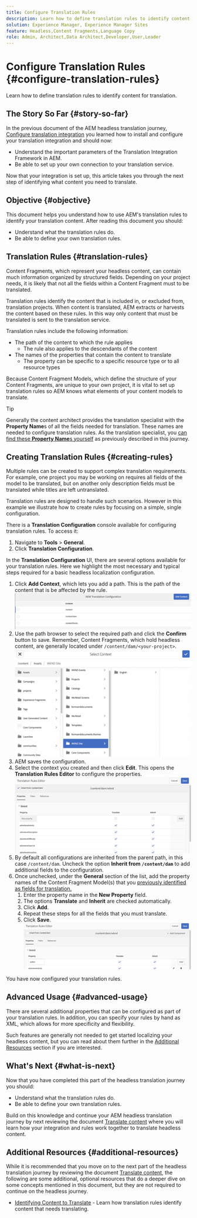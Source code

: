 ```yaml
---
title: Configure Translation Rules
description: Learn how to define translation rules to identify content for translation.
solution: Experience Manager, Experience Manager Sites
feature: Headless,Content Fragments,Language Copy
role: Admin, Architect,Data Architect,Developer,User,Leader
---
```

# Configure Translation Rules {#configure-translation-rules}

Learn how to define translation rules to identify content for translation.

## The Story So Far {#story-so-far}

In the previous document of the AEM headless translation journey, [Configure translation integration](configure-connector.md) you learned how to install and configure your translation integration and should now:

* Understand the important parameters of the Translation Integration Framework in AEM.
* Be able to set up your own connection to your translation service.

Now that your integration is set up, this article takes you through the next step of identifying what content you need to translate.

## Objective {#objective}

This document helps you understand how to use AEM's translation rules to identify your translation content. After reading this document you should:

* Understand what the translation rules do.
* Be able to define your own translation rules.

## Translation Rules {#translation-rules}

Content Fragments, which represent your headless content, can contain much information organized by structured fields. Depending on your project needs, it is likely that not all the fields within a Content Fragment must to be translated.

Translation rules identify the content that is included in, or excluded from, translation projects. When content is translated, AEM extracts or harvests the content based on these rules. In this way only content that must be translated is sent to the translation service.

Translation rules include the following information:

* The path of the content to which the rule applies
  * The rule also applies to the descendants of the content
* The names of the properties that contain the content to translate
  * The property can be specific to a specific resource type or to all resource types

Because Content Fragment Models, which define the structure of your Content Fragments, are unique to your own project, it is vital to set up translation rules so AEM knows what elements of your content models to translate.

>[!TIP]
>
>Generally the content architect provides the translation specialist with the **Property Name**s of all the fields needed for translation. These names are needed to configure translation rules. As the translation specialist, you [can find these **Property Name**s yourself](getting-started.md#content-models) as previously described in this journey.

## Creating Translation Rules {#creating-rules}

Multiple rules can be created to support complex translation requirements. For example, one project you may be working on requires all fields of the model to be translated, but on another only description fields must be translated while titles are left untranslated.

Translation rules are designed to handle such scenarios. However in this example we illustrate how to create rules by focusing on a simple, single configuration.

There is a **Translation Configuration** console available for configuring translation rules. To access it:

1. Navigate to **Tools** > **General**.
1. Click **Translation Configuration**.

In the **Translation Configuration** UI, there are several options available for your translation rules. Here we highlight the most necessary and typical steps required for a basic headless localization configuration.

1. Click **Add Context**, which lets you add a path. This is the path of the content that is be affected by the rule.
![Add context](assets/add-translation-context.png)
1. Use the path browser to select the required path and click the **Confirm** button to save. Remember, Content Fragments, which hold headless content, are generally located under `/content/dam/<your-project>`.
![Select the path](assets/select-context.png)
1. AEM saves the configuration.
1. Select the context you created and then click **Edit**. This opens the **Translation Rules Editor** to configure the properties.
![Translation rules editor](assets/translation-rules-editor.png)
1. By default all configurations are inherited from the parent path, in this case `/content/dam`. Uncheck the option **Inherit from `/content/dam`** to add additional fields to the configuration.
1. Once unchecked, under the **General** section of the list, add the property names of the Content Fragment Model(s) that you [previously identified as fields for translation.](getting-started.md#content-models)
   1. Enter the property name in the **New Property** field.
   1. The options **Translate** and **Inherit** are checked automatically.
   1. Click **Add**.
   1. Repeat these steps for all the fields that you must translate.
   1. Click **Save**.
![Add property](assets/add-property.png)

You have now configured your translation rules.

## Advanced Usage {#advanced-usage}

There are several additional properties that can be configured as part of your translation rules. In addition, you can specify your rules by hand as XML, which allows for more specificity and flexibility.

Such features are generally not needed to get started localizing your headless content, but you can read about them further in the [Additional Resources](#additional-resources) section if you are interested.

## What's Next {#what-is-next}

Now that you have completed this part of the headless translation journey you should:

* Understand what the translation rules do.
* Be able to define your own translation rules.

Build on this knowledge and continue your AEM headless translation journey by next reviewing the document [Translate content](translate-content.md) where you will learn how your integration and rules work together to translate headless content.

## Additional Resources {#additional-resources}

While it is recommended that you move on to the next part of the headless translation journey by reviewing the document [Translate content](translate-content.md), the following are some additional, optional resources that do a deeper dive on some concepts mentioned in this document, but they are not required to continue on the headless journey.

* [Identifying Content to Translate](/help/sites-administering/tc-rules.md) - Learn how translation rules identify content that needs translating.
